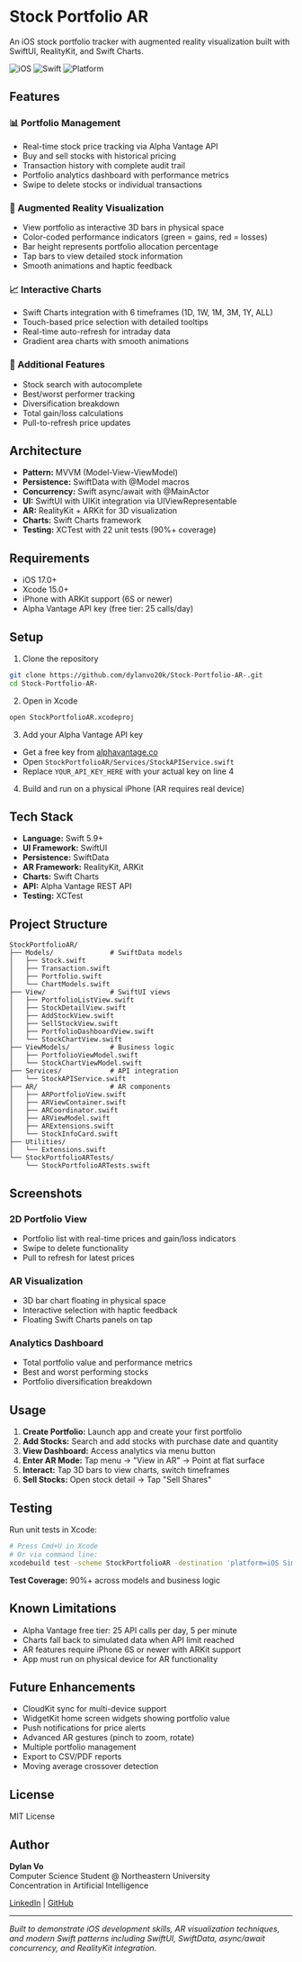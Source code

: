  # Stock Portfolio AR

An iOS stock portfolio tracker with augmented reality visualization built with SwiftUI, RealityKit, and Swift Charts.

![iOS](https://img.shields.io/badge/iOS-17.0+-blue)
![Swift](https://img.shields.io/badge/Swift-5.9+-orange)
![Platform](https://img.shields.io/badge/Platform-iPhone-lightgrey)

## Features

### 📊 Portfolio Management
- Real-time stock price tracking via Alpha Vantage API
- Buy and sell stocks with historical pricing
- Transaction history with complete audit trail
- Portfolio analytics dashboard with performance metrics
- Swipe to delete stocks or individual transactions

### 🥽 Augmented Reality Visualization
- View portfolio as interactive 3D bars in physical space
- Color-coded performance indicators (green = gains, red = losses)
- Bar height represents portfolio allocation percentage
- Tap bars to view detailed stock information
- Smooth animations and haptic feedback

### 📈 Interactive Charts
- Swift Charts integration with 6 timeframes (1D, 1W, 1M, 3M, 1Y, ALL)
- Touch-based price selection with detailed tooltips
- Real-time auto-refresh for intraday data
- Gradient area charts with smooth animations

### 📱 Additional Features
- Stock search with autocomplete
- Best/worst performer tracking
- Diversification breakdown
- Total gain/loss calculations
- Pull-to-refresh price updates

## Architecture

- **Pattern:** MVVM (Model-View-ViewModel)
- **Persistence:** SwiftData with @Model macros
- **Concurrency:** Swift async/await with @MainActor
- **UI:** SwiftUI with UIKit integration via UIViewRepresentable
- **AR:** RealityKit + ARKit for 3D visualization
- **Charts:** Swift Charts framework
- **Testing:** XCTest with 22 unit tests (90%+ coverage)

## Requirements

- iOS 17.0+
- Xcode 15.0+
- iPhone with ARKit support (6S or newer)
- Alpha Vantage API key (free tier: 25 calls/day)

## Setup

1. Clone the repository
```bash
git clone https://github.com/dylanvo20k/Stock-Portfolio-AR-.git
cd Stock-Portfolio-AR-
```

2. Open in Xcode
```bash
open StockPortfolioAR.xcodeproj
```

3. Add your Alpha Vantage API key
- Get a free key from [alphavantage.co](https://www.alphavantage.co/support/#api-key)
- Open `StockPortfolioAR/Services/StockAPIService.swift`
- Replace `YOUR_API_KEY_HERE` with your actual key on line 4

4. Build and run on a physical iPhone (AR requires real device)

## Tech Stack

- **Language:** Swift 5.9+
- **UI Framework:** SwiftUI
- **Persistence:** SwiftData
- **AR Framework:** RealityKit, ARKit
- **Charts:** Swift Charts
- **API:** Alpha Vantage REST API
- **Testing:** XCTest

## Project Structure

```
StockPortfolioAR/
├── Models/              # SwiftData models
│   ├── Stock.swift
│   ├── Transaction.swift
│   ├── Portfolio.swift
│   └── ChartModels.swift
├── View/                # SwiftUI views
│   ├── PortfolioListView.swift
│   ├── StockDetailView.swift
│   ├── AddStockView.swift
│   ├── SellStockView.swift
│   ├── PortfolioDashboardView.swift
│   └── StockChartView.swift
├── ViewModels/          # Business logic
│   ├── PortfolioViewModel.swift
│   └── StockChartViewModel.swift
├── Services/            # API integration
│   └── StockAPIService.swift
├── AR/                  # AR components
│   ├── ARPortfolioView.swift
│   ├── ARViewContainer.swift
│   ├── ARCoordinator.swift
│   ├── ARViewModel.swift
│   ├── ARExtensions.swift
│   └── StockInfoCard.swift
├── Utilities/
│   └── Extensions.swift
└── StockPortfolioARTests/
    └── StockPortfolioARTests.swift
```

## Screenshots

### 2D Portfolio View
- Portfolio list with real-time prices and gain/loss indicators
- Swipe to delete functionality
- Pull to refresh for latest prices

### AR Visualization
- 3D bar chart floating in physical space
- Interactive selection with haptic feedback
- Floating Swift Charts panels on tap

### Analytics Dashboard
- Total portfolio value and performance metrics
- Best and worst performing stocks
- Portfolio diversification breakdown

## Usage

1. **Create Portfolio:** Launch app and create your first portfolio
2. **Add Stocks:** Search and add stocks with purchase date and quantity
3. **View Dashboard:** Access analytics via menu button
4. **Enter AR Mode:** Tap menu → "View in AR" → Point at flat surface
5. **Interact:** Tap 3D bars to view charts, switch timeframes
6. **Sell Stocks:** Open stock detail → Tap "Sell Shares"

## Testing

Run unit tests in Xcode:
```bash
# Press Cmd+U in Xcode
# Or via command line:
xcodebuild test -scheme StockPortfolioAR -destination 'platform=iOS Simulator,name=iPhone 15 Pro'
```

**Test Coverage:** 90%+ across models and business logic

## Known Limitations

- Alpha Vantage free tier: 25 API calls per day, 5 per minute
- Charts fall back to simulated data when API limit reached
- AR features require iPhone 6S or newer with ARKit support
- App must run on physical device for AR functionality

## Future Enhancements

- CloudKit sync for multi-device support
- WidgetKit home screen widgets showing portfolio value
- Push notifications for price alerts
- Advanced AR gestures (pinch to zoom, rotate)
- Multiple portfolio management
- Export to CSV/PDF reports
- Moving average crossover detection

## License

MIT License

## Author

**Dylan Vo**  
Computer Science Student @ Northeastern University  
Concentration in Artificial Intelligence

[LinkedIn](https://linkedin.com/in/dylan-vo-20k) | [GitHub](https://github.com/dylanvo20k)

---

*Built to demonstrate iOS development skills, AR visualization techniques, and modern Swift patterns including SwiftUI, SwiftData, async/await concurrency, and RealityKit integration.*
